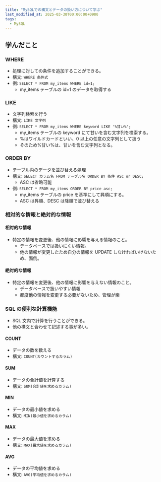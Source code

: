 ```yaml
---
title: "MySQLでの構文とデータの扱い方について学ぶ"
last_modified_at: 2025-03-30T00:00:00+0900
tags:
  - MySQL
---
```


## 学んだこと

### WHERE

- 処理に対しての条件を追加することができる。
- 構文: `WHERE 条件式`
- 例: `SELECT * FROM my_items WHERE id=1;`
  - my_items テーブルの id=1 のデータを取得する

### LIKE

- 文字列検索を行う
- 構文: `LIKE 文字列`
- 例: `SELECT * FROM my_items WHERE keyword LIKE '%甘い%';`
  - my_items テーブルの keyword にて甘いを含む文字列を検索する。
  - %はワイルドカードといい、0 以上の任意の文字列として扱う
  - そのため%甘い%は、甘いを含む文字列となる。

### ORDER BY

- テーブル内のデータを並び替える処理
- 構文: `SELECT カラム名 FROM テーブル名 ORDER BY 条件 ASC or DESC;`
  - ASC は省略可能
- 例: `SELECT * FROM my_items ORDER BY price asc;`
  - my_items テーブルの price を基準にして昇順にする。
  - ASC は昇順、DESC は降順で並び替える

### 相対的な情報と絶対的な情報

#### 相対的な情報

- 特定の情報を変更後、他の情報に影響を与える情報のこと。
  - データベースでは扱いにくい情報。
  - 他の情報が変更したため自分の情報を UPDATE しなければいけないため、面倒。

#### 絶対的な情報

- 特定の情報を変更後、他の情報に影響を与えない情報のこと。
  - データベースで扱いやすい情報
  - 都度他の情報を変更する必要がないため、管理が楽

### SQL の便利な計算機能

- SQL 文内で計算を行うことができる。
- 他の構文と合わせて記述する事が多い。

#### COUNT

- データの数を数える
- 構文: `COUNT(カウントするカラム)`

#### SUM

- データの合計値を計算する
- 構文: `SUM(合計値を求めるカラム)`

#### MIN

- データの最小値を求める
- 構文: `MIN(最小値を求めるカラム)`

#### MAX

- データの最大値を求める
- 構文: `MAX(最大値を求めるカラム)`

#### AVG

- データの平均値を求める
- 構文: `AVG(平均値を求めるカラム)`
